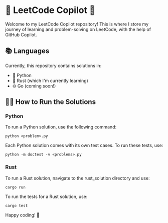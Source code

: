 # 🚀 LeetCode Copilot 🚀

Welcome to my LeetCode Copilot repository! This is where I store my journey of learning and problem-solving on LeetCode, with the help of GitHub Copilot.

## 📚 Languages

Currently, this repository contains solutions in:

- 🐍 Python
- 🦀 Rust (which I'm currently learning)
- 🌐 Go (coming soon!)

## 🏃‍♂️ How to Run the Solutions

### Python

To run a Python solution, use the following command:

```shell
python <problem>.py
```
  
Each Python solution comes with its own test cases. To run these tests, use:

```shell
python -m doctest -v <problems>.py
```

### Rust

To run a Rust solution, navigate to the rust_solution directory and use:

```shell
cargo run
```

To run the tests for a Rust solution, use:

```shell
cargo test
```

Happy coding! 🎉
